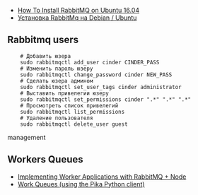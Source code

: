 - [How To Install RabbitMQ on Ubuntu 16.04](https://www.vultr.com/docs/how-to-install-rabbitmq-on-ubuntu-16-04-47)
- [Установка RabbitMq на Debian / Ubuntu](https://www.saqot.com/working/rabbitmq-queue-bundle/setup-rabbitmq-ubuntu.html)


## Rabbitmq users

        # Добавить юзера
        sudo rabbitmqctl add_user cinder CINDER_PASS
        # Изменить пароль юзеру
        sudo rabbitmqctl change_password cinder NEW_PASS
        # Сделать юзера админом
        sudo rabbitmqctl set_user_tags cinder administrator
        # Выставить привелегии юзеру
        sudo rabbitmqctl set_permissions cinder ".*" ".*" ".*"
        # Просмотреть список привелегий
        sudo rabbitmqctl list_permissions
        # Удаление пользователя
        sudo rabbitmqctl delete_user guest
management

## Workers Queues

- [Implementing Worker Applications with RabbitMQ + Node](https://medium.com/@otavioguastamacchia/implementing-worker-applications-with-rabbitmq-node-1a8b7ab98e47)
- [Work Queues (using the Pika Python client)](https://www.rabbitmq.com/tutorials/tutorial-two-python.html)
        